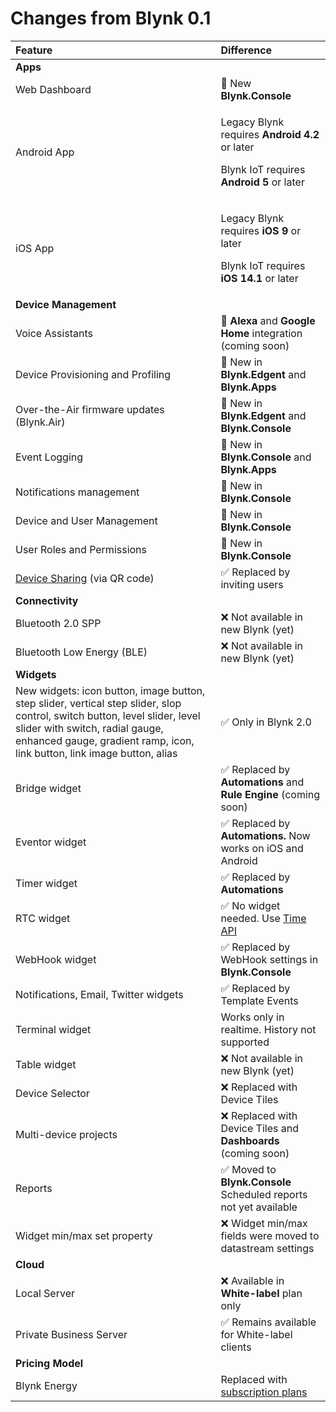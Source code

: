 # Changes from Blynk 0.1

<table>
  <thead>
    <tr>
      <th style="text-align:left">Feature</th>
      <th style="text-align:left">Difference</th>
    </tr>
  </thead>
  <tbody>
    <tr>
      <td style="text-align:left"><b>Apps</b>
      </td>
      <td style="text-align:left"></td>
    </tr>
    <tr>
      <td style="text-align:left">Web Dashboard</td>
      <td style="text-align:left">&#x1F389; New <b>Blynk.Console</b>
      </td>
    </tr>
    <tr>
      <td style="text-align:left">Android App</td>
      <td style="text-align:left">
        <p>Legacy Blynk requires <b>Android 4.2</b> or later</p>
        <p>Blynk IoT requires <b>Android 5</b> or later</p>
      </td>
    </tr>
    <tr>
      <td style="text-align:left">iOS App</td>
      <td style="text-align:left">
        <p>Legacy Blynk requires <b>iOS 9</b> or later</p>
        <p>Blynk IoT requires <b>iOS 14.1</b> or later</p>
      </td>
    </tr>
    <tr>
      <td style="text-align:left"><b>Device Management</b>
      </td>
      <td style="text-align:left"></td>
    </tr>
    <tr>
      <td style="text-align:left">Voice Assistants</td>
      <td style="text-align:left">&#x1F389; <b>Alexa</b> and <b>Google Home</b> integration (coming soon)</td>
    </tr>
    <tr>
      <td style="text-align:left">Device Provisioning and Profiling</td>
      <td style="text-align:left">&#x1F389; New in <b>Blynk.Edgent</b> and <b>Blynk.Apps</b>
      </td>
    </tr>
    <tr>
      <td style="text-align:left">Over-the-Air firmware updates (Blynk.Air)</td>
      <td style="text-align:left">&#x1F389; New in <b>Blynk.Edgent</b> and <b>Blynk.Console</b>
      </td>
    </tr>
    <tr>
      <td style="text-align:left">Event Logging</td>
      <td style="text-align:left">&#x1F389; New in <b>Blynk.Console</b> and <b>Blynk.Apps</b>
      </td>
    </tr>
    <tr>
      <td style="text-align:left">Notifications management</td>
      <td style="text-align:left">&#x1F389; New in <b>Blynk.Console</b>
      </td>
    </tr>
    <tr>
      <td style="text-align:left">Device and User Management</td>
      <td style="text-align:left">&#x1F389; New in <b>Blynk.Console</b>
      </td>
    </tr>
    <tr>
      <td style="text-align:left">User Roles and Permissions</td>
      <td style="text-align:left">&#x1F389; New in <b>Blynk.Console</b>
      </td>
    </tr>
    <tr>
      <td style="text-align:left"><a href="https://docs.blynk.io/en/blynk.console/devices/device-sharing">Device Sharing</a> (via
        QR code)</td>
      <td style="text-align:left">&#x2705; Replaced by inviting users</td>
    </tr>
    <tr>
      <td style="text-align:left"><b>Connectivity</b>
      </td>
      <td style="text-align:left"></td>
    </tr>
    <tr>
      <td style="text-align:left">Bluetooth 2.0 SPP</td>
      <td style="text-align:left">&#x274C; Not available in new Blynk (yet)</td>
    </tr>
    <tr>
      <td style="text-align:left">Bluetooth Low Energy (BLE)</td>
      <td style="text-align:left">&#x274C; Not available in new Blynk (yet)</td>
    </tr>
    <tr>
      <td style="text-align:left"><b>Widgets</b>
      </td>
      <td style="text-align:left"></td>
    </tr>
    <tr>
      <td style="text-align:left">New widgets: icon button, image button, step slider, vertical step slider, slop control, switch button, level slider, level slider with switch, radial gauge, enhanced gauge, gradient ramp, icon, link button, link image button, alias</td>
      <td style="text-align:left">&#x2705; Only in Blynk 2.0</td>
    </tr>
    <tr>
      <td style="text-align:left">Bridge widget</td>
      <td style="text-align:left">&#x2705; Replaced by <b>Automations</b> and <b>Rule Engine</b> (coming soon)</td>
    </tr>
    <tr>
      <td style="text-align:left">Eventor widget</td>
      <td style="text-align:left">&#x2705; Replaced by <b>Automations.</b> Now works on iOS and Android</td>
    </tr>
    <tr>
      <td style="text-align:left">Timer widget</td>
      <td style="text-align:left">&#x2705; Replaced by <b>Automations</b>
      </td>
    </tr>
    <tr>
      <td style="text-align:left">RTC widget</td>
      <td style="text-align:left">&#x2705; No widget needed. Use <a href="../blynk.edgent/api/rtc-clock.md">Time API</a>
      </td>
    </tr>
    <tr>
      <td style="text-align:left">WebHook widget</td>
      <td style="text-align:left">&#x2705; Replaced by WebHook settings in <b>Blynk.Console</b>
      </td>
    </tr>
    <tr>
      <td style="text-align:left">Notifications, Email, Twitter widgets</td>
      <td style="text-align:left">&#x2705; Replaced by Template Events</td>
    </tr>
    <tr>
      <td style="text-align:left">Terminal widget</td>
      <td style="text-align:left">Works only in realtime. History not supported</td>
    </tr>
    <tr>
      <td style="text-align:left">Table widget</td>
      <td style="text-align:left">&#x274C; Not available in new Blynk (yet)</td>
    </tr>
    <tr>
      <td style="text-align:left">Device Selector</td>
      <td style="text-align:left">&#x274C; Replaced with Device Tiles</td>
    </tr>
    <tr>
      <td style="text-align:left">Multi-device projects</td>
      <td style="text-align:left">&#x274C; Replaced with Device Tiles and <b>Dashboards</b> (coming soon)</td>
    </tr>
    <tr>
      <td style="text-align:left">Reports</td>
      <td style="text-align:left">&#x2705; Moved to <b>Blynk.Console<br /></b>Scheduled reports not yet available</td>
    </tr>
    <tr>
      <td style="text-align:left">Widget min/max set property</td>
      <td style="text-align:left">&#x274C; Widget min/max fields were moved to datastream settings</td>
    </tr>
    <tr>
      <td style="text-align:left"><b>Cloud</b>
      </td>
      <td style="text-align:left"></td>
    </tr>
    <tr>
      <td style="text-align:left">Local Server</td>
      <td style="text-align:left">&#x274C; Available in <b>White-label</b> plan only</td>
    </tr>
    <tr>
      <td style="text-align:left">Private Business Server</td>
      <td style="text-align:left">&#x2705; Remains available for White-label clients</td>
    </tr>
    <tr>
      <td style="text-align:left"><b>Pricing Model</b>
      </td>
      <td style="text-align:left"></td>
    </tr>
    <tr>
      <td style="text-align:left">Blynk Energy</td>
      <td style="text-align:left">Replaced with <a href="https://blynk.io/pricing#!/tab/318474072-1">subscription plans</a>
      </td>
    </tr>
  </tbody>
</table>

